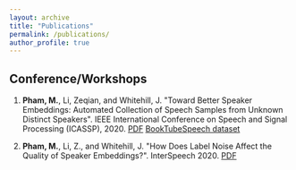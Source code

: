 ```yaml
---
layout: archive
title: "Publications"
permalink: /publications/
author_profile: true
---
```


<!-- {% if author.googlescholar %}
  You can also find my articles on <u><a href="{{author.googlescholar}}">my Google Scholar profile</a>.</u>
{% endif %}

{% include base_path %}

{% for post in site.publications reversed %}
  {% include archive-single.html %}
{% endfor %} -->

## Conference/Workshops

1. <b>Pham, M.</b>, Li, Zeqian, and Whitehill, J. "Toward Better Speaker Embeddings: Automated Collection of Speech Samples from Unknown Distinct Speakers". IEEE International Conference on Speech and Signal Processing (ICASSP), 2020. <a target="_blank" href="publications/ICASSP_pham_final.pdf">PDF</a> <a href="https://users.wpi.edu/~jrwhitehill/BookTubeSpeech/index.html">BookTubeSpeech dataset</a>

2. <b>Pham, M.</b>, Li, Z., and Whitehill, J. "How Does Label Noise Affect the Quality of Speaker Embeddings?". InterSpeech 2020. <a target="_blank" href="publications/INTERSPEECH_pham.pdf">PDF</a>
